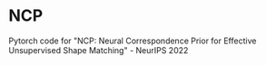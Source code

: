 # NCP
Pytorch code for "NCP: Neural Correspondence Prior for Effective Unsupervised Shape Matching" - NeurIPS 2022
